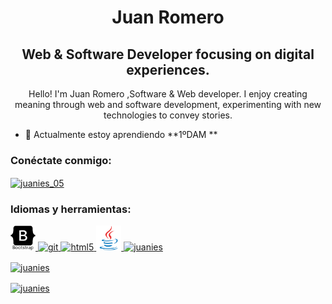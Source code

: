 <h1 align="center">Juan Romero</h1>
<h2 align="center">Web & Software Developer focusing on digital experiences.</h3>
<p align="center">Hello! I'm Juan Romero ,Software & Web developer. I enjoy creating meaning through web and software development, experimenting with new technologies to convey stories.</h3>


- 🌱 Actualmente estoy aprendiendo **1ºDAM **

<h3 align="left">Conéctate conmigo:</h3>
<p align="left">
<a href="https://instagram.com/juanies_05" target="blank"><img align ="center" src="https://raw.githubusercontent.com/rahuldkjain/github-profile-readme-generator/master/src/images/icons/Social/instagram.svg" alt="juanies_05" height="30 " width="40" /></a>
</p>

<h3 align="left">Idiomas y herramientas:</h3>
<p align="left"> <a href="https://getbootstrap .com" target="_blank" rel="noreferrer"> <img src="https://raw.githubusercontent.com/devicons/devicon/master/icons/bootstrap/bootstrap-plain-wordmark.svg" alt=" bootstrap" width="40" height="40"/> </a> <a href="https://git-scm.com/" target="_blank" rel="noreferrer"> <img src=" https://www.vectorlogo.zone/logos/git-scm/git-scm-icon.svg" alt="git" width="40" height="40"/> </a> <a href=" https://www.w3.org/html/" target="_blank" rel="noreferrer"> <img src="https://raw.githubusercontent.com/devicons/devicon/master/icons/html5/html5 -original-wordmark.svg" alt="html5" width="40" height="40"/> </a> <a href="https://www.java.com" target="_blank" rel= "noreferrer"> <img src="https://raw.githubusercontent.com/devicons/devicon/master/icons/java/java-original.svg" alt="java" width="40" height="40" /> </a> <a href="https://developer.mozilla.org/en-US/docs/Web/JavaScript" target="_blank" rel="noreferrer"> <img src="https:/ /raw.githubusercontent.com/devicons/devicon/master/icons/javascript/javascript-original.

<p><img align="left" src="https://github-readme-stats.vercel.app/api/top-langs?username=juanies&show_icons=true&locale=en&layout=compact" alt="juanies" /> </p>

<p> <img align="center" src="https://github-readme-stats.vercel.app/api?username=juanies&show_icons=true&locale=en" alt="juanies" /> </p>

<p><img align="center" src="https://github-readme-streak-stats.herokuapp.com/?user=juanies&" alt="juanies" /></p>
